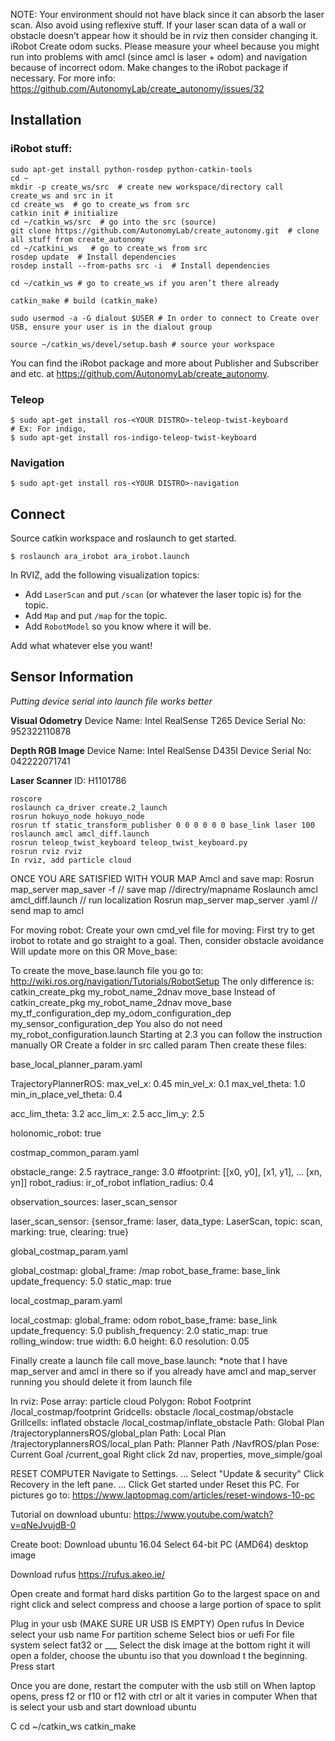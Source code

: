 NOTE: 
Your environment should not have black since it can absorb the laser scan. Also avoid using reflexive stuff. If your laser scan data of a wall or obstacle doesn’t appear how it should be in rviz then consider changing it.
iRobot Create odom sucks. Please measure your wheel because you might run into problems with amcl (since amcl is laser + odom) and navigation because of incorrect odom. Make changes to the iRobot package if necessary. For more info: https://github.com/AutonomyLab/create_autonomy/issues/32


## Installation

### iRobot stuff:
```shell
sudo apt-get install python-rosdep python-catkin-tools
cd ~
mkdir -p create_ws/src  # create new workspace/directory call create_ws and src in it
cd create_ws  # go to create_ws from src
catkin init # initialize
cd ~/catkin_ws/src  # go into the src (source)
git clone https://github.com/AutonomyLab/create_autonomy.git  # clone all stuff from create_autonomy
cd ~/catkini_ws   # go to create_ws from src
rosdep update  # Install dependencies
rosdep install --from-paths src -i  # Install dependencies

cd ~/catkin_ws # go to create_ws if you aren’t there already

catkin_make # build (catkin_make)

sudo usermod -a -G dialout $USER # In order to connect to Create over USB, ensure your user is in the dialout group

source ~/catkin_ws/devel/setup.bash # source your workspace
```


You can find the iRobot package and more about Publisher and Subscriber and etc. at https://github.com/AutonomyLab/create_autonomy.

### Teleop

```shell
$ sudo apt-get install ros-<YOUR DISTRO>-teleop-twist-keyboard 
# Ex: For indigo, 
$ sudo apt-get install ros-indigo-teleop-twist-keyboard 
```

### Navigation

```shell
$ sudo apt-get install ros-<YOUR DISTRO>-navigation
```


## Connect

Source catkin workspace and roslaunch to get started.

```shell
$ roslaunch ara_irobot ara_irobot.launch
```

In RVIZ, add the following visualization topics:

- Add `LaserScan` and put `/scan` (or whatever the laser topic is) for the topic.
- Add `Map` and put `/map` for the topic.
- Add `RobotModel` so you know where it will be.


Add what whatever else you want!

## Sensor Information
<i>Putting device serial into launch file works better</i>

**Visual Odometry**
Device Name: Intel RealSense T265
Device Serial No: 952322110878

**Depth RGB Image**
Device Name: Intel RealSense D435I
Device Serial No: 042222071741

**Laser Scanner**
ID: H1101786
```shell
roscore 
roslaunch ca_driver create.2_launch
rosrun hokuyo_node hokuyo_node
rosrun tf static_transform_publisher 0 0 0 0 0 0 base_link laser 100
roslaunch amcl amcl_diff.launch
rosrun teleop_twist_keyboard teleop_twist_keyboard.py
rosrun rviz rviz
In rviz, add particle cloud
```

ONCE YOU ARE SATISFIED WITH YOUR MAP
Amcl and save map:
Rosrun map_server map_saver -f <map name>  // save map /<directory>/directry/mapname
Roslaunch amcl amcl_diff.launch // run localization
Rosrun map_server map_server <map name>.yaml  // send map to amcl

For moving robot:
Create your own cmd_vel file for moving:
First try to get irobot to rotate and go straight to a goal. Then, consider obstacle avoidance
Will update more on this
            OR
Move_base:

To create the move_base.launch file you go to:
http://wiki.ros.org/navigation/Tutorials/RobotSetup
The only difference is:
catkin_create_pkg my_robot_name_2dnav move_base
Instead of
catkin_create_pkg my_robot_name_2dnav move_base my_tf_configuration_dep my_odom_configuration_dep my_sensor_configuration_dep
You also do not need my_robot_configuration.launch
Starting at 2.3 you can follow the instruction manually
    OR
Create a folder in src called param
Then create these files:

base_local_planner_param.yaml

TrajectoryPlannerROS:
 max_vel_x: 0.45
min_vel_x: 0.1
max_vel_theta: 1.0
min_in_place_vel_theta: 0.4

acc_lim_theta: 3.2
acc_lim_x: 2.5
acc_lim_y: 2.5

holonomic_robot: true

costmap_common_param.yaml

obstacle_range: 2.5
raytrace_range: 3.0
#footprint: [[x0, y0], [x1, y1], ... [xn, yn]]
robot_radius: ir_of_robot
inflation_radius: 0.4

observation_sources: laser_scan_sensor

laser_scan_sensor: {sensor_frame: laser, data_type: LaserScan, topic: scan, marking: true, clearing: true}

global_costmap_param.yaml

global_costmap:
  global_frame: /map
  robot_base_frame: base_link
  update_frequency: 5.0
  static_map: true

local_costmap_param.yaml

 local_costmap:
global_frame: odom
robot_base_frame: base_link
update_frequency: 5.0
publish_frequency: 2.0
static_map: true
rolling_window: true
width: 6.0
height: 6.0
resolution: 0.05

Finally create a launch file call move_base.launch: *note that I have map_server and amcl in there so if you already have amcl and map_server running you should delete it from launch file
<launch>

   <master auto="start"/>
   
   <!-- Run the map server -->
  <node name="map_server" pkg="map_server" type="map_server" args="$(find my_robot_name_2dnav)/map/my_map.yaml"/>
  <!--- Run AMCL -->
<include file="$(find amcl)/examples/amcl_diff.launch" />

   <node pkg="move_base" type="move_base" respawn="false" name="move_base" output="screen">
   <!-- change controller frequency in case it is running in circles-->
    <rosparam file="$(find my_robot_name_2dnav)/param/costmap_common_params.yaml" command="load" ns="global_costmap" />
    <rosparam file="$(find my_robot_name_2dnav)/param/costmap_common_params.yaml" command="load" ns="local_costmap" />
    <rosparam file="$(find my_robot_name_2dnav)/param/local_costmap_params.yaml" command="load" />
    <rosparam file="$(find my_robot_name_2dnav)/param/global_costmap_params.yaml" command="load" />
    <rosparam file="$(find my_robot_name_2dnav)/param/base_local_planner_params.yaml" command="load" />
 </node>

</launch>



In rviz:
Pose array: particle cloud
Polygon: Robot Footprint /local_costmap/footprint
Gridcells: obstacle /local_costmap/obstacle
Grillcells: inflated obstacle /local_costmap/inflate_obstacle
Path: Global Plan /trajectoryplannersROS/global_plan
Path: Local Plan /trajectoryplannersROS/local_plan
Path: Planner Path /NavfROS/plan
Pose: Current Goal /current_goal
Right click 2d nav, properties, move_simple/goal



RESET COMPUTER
Navigate to Settings. ...
Select "Update & security"
Click Recovery in the left pane. ...
Click Get started under Reset this PC.
For pictures go to:
https://www.laptopmag.com/articles/reset-windows-10-pc

Tutorial on download ubuntu:
https://www.youtube.com/watch?v=qNeJvujdB-0

Create boot:
Download ubuntu 16.04
Select 64-bit PC (AMD64) desktop image

Download rufus
https://rufus.akeo.ie/

Open create and format hard disks partition
Go to the largest space on and right click and select compress and choose a large portion of space to split

Plug in your usb (MAKE SURE UR USB IS EMPTY)
Open rufus
In Device select your usb name
For partition scheme
Select bios or uefi
For file system select fat32 or ___
Select the disk image at the bottom right it will open a folder, choose the ubuntu iso that you download t the beginning.
Press start

Once you are done, restart the computer with the usb still on
When laptop opens, press f2 or f10 or f12 with ctrl or alt it varies in computer
When that is select your usb and start download ubuntu


C cd ~/catkin_ws catkin_make 




